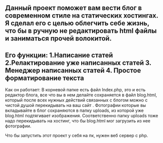 Данный проект поможет вам вести блог в современном стиле на статических хостингах. Я сделал его с целью облегчить себе жизнь, 
что бы в ручную не редактировать html файлы и заниматься прочей волокитой.
-------------------------------------------------------------------------------------------------
Его функции:
1.Написание статей
2.Релактирование уже написанных статей
3. Менеджер написанных статей
4. Простое форматирование текста
-------------------------------------------------------------------------------------------------
Как он работает:
В корневой папке есть файл Index.php,
это и есть редактор блога, все что вы в нем делайте сохраняется в
файл blog.html, который после всех нужных действий связанных с блогом можно с чистой душой 
перекидывать на ваш сайт . Фотографии которые вы вкладывайте в блог сохраняются 
в папку uploads, из которой уже blog.html подтягивает изображения. Соответственно папку uploads
тоже надо перекидывать на хостинг, что бы blog.html мог загрузить из нее фотографии.

Что бы запустить этот проект у себя на пк, нужен веб сервер с php.

